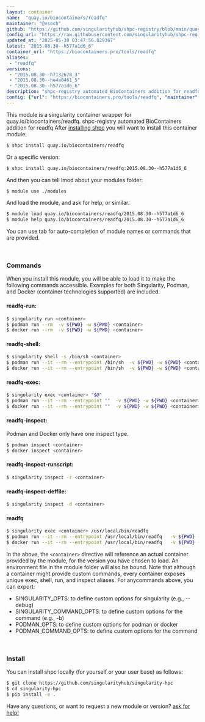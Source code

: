 ```yaml
---
layout: container
name:  "quay.io/biocontainers/readfq"
maintainer: "@vsoch"
github: "https://github.com/singularityhub/shpc-registry/blob/main/quay.io/biocontainers/readfq/container.yaml"
config_url: "https://raw.githubusercontent.com/singularityhub/shpc-registry/main/quay.io/biocontainers/readfq/container.yaml"
updated_at: "2025-05-30 03:47:56.829367"
latest: "2015.08.30--h577a1d6_6"
container_url: "https://biocontainers.pro/tools/readfq"
aliases:
 - "readfq"
versions:
 - "2015.08.30--h7132678_3"
 - "2015.08.30--he4a0461_5"
 - "2015.08.30--h577a1d6_6"
description: "shpc-registry automated BioContainers addition for readfq"
config: {"url": "https://biocontainers.pro/tools/readfq", "maintainer": "@vsoch", "description": "shpc-registry automated BioContainers addition for readfq", "latest": {"2015.08.30--h577a1d6_6": "sha256:1f20cfe4b837f01af09707ec836377fce0439e71745a897ab5728ab2686ea206"}, "tags": {"2015.08.30--h7132678_3": "sha256:cdc93f495618e9544da2ccbe82c5440c1ac29759a2443bd90602408b511be744", "2015.08.30--he4a0461_5": "sha256:8548418415a37572aa1d983f4726063afffc2c5d4ecfd8cd635a75ec00c4698f", "2015.08.30--h577a1d6_6": "sha256:1f20cfe4b837f01af09707ec836377fce0439e71745a897ab5728ab2686ea206"}, "docker": "quay.io/biocontainers/readfq", "aliases": {"readfq": "/usr/local/bin/readfq"}}
---
```


This module is a singularity container wrapper for quay.io/biocontainers/readfq.
shpc-registry automated BioContainers addition for readfq
After [installing shpc](#install) you will want to install this container module:


```bash
$ shpc install quay.io/biocontainers/readfq
```

Or a specific version:

```bash
$ shpc install quay.io/biocontainers/readfq:2015.08.30--h577a1d6_6
```

And then you can tell lmod about your modules folder:

```bash
$ module use ./modules
```

And load the module, and ask for help, or similar.

```bash
$ module load quay.io/biocontainers/readfq/2015.08.30--h577a1d6_6
$ module help quay.io/biocontainers/readfq/2015.08.30--h577a1d6_6
```

You can use tab for auto-completion of module names or commands that are provided.

<br>

### Commands

When you install this module, you will be able to load it to make the following commands accessible.
Examples for both Singularity, Podman, and Docker (container technologies supported) are included.

#### readfq-run:

```bash
$ singularity run <container>
$ podman run --rm  -v ${PWD} -w ${PWD} <container>
$ docker run --rm  -v ${PWD} -w ${PWD} <container>
```

#### readfq-shell:

```bash
$ singularity shell -s /bin/sh <container>
$ podman run --it --rm --entrypoint /bin/sh  -v ${PWD} -w ${PWD} <container>
$ docker run --it --rm --entrypoint /bin/sh  -v ${PWD} -w ${PWD} <container>
```

#### readfq-exec:

```bash
$ singularity exec <container> "$@"
$ podman run --it --rm --entrypoint ""  -v ${PWD} -w ${PWD} <container> "$@"
$ docker run --it --rm --entrypoint ""  -v ${PWD} -w ${PWD} <container> "$@"
```

#### readfq-inspect:

Podman and Docker only have one inspect type.

```bash
$ podman inspect <container>
$ docker inspect <container>
```

#### readfq-inspect-runscript:

```bash
$ singularity inspect -r <container>
```

#### readfq-inspect-deffile:

```bash
$ singularity inspect -d <container>
```


#### readfq

```bash
$ singularity exec <container> /usr/local/bin/readfq
$ podman run --it --rm --entrypoint /usr/local/bin/readfq   -v ${PWD} -w ${PWD} <container> -c " $@"
$ docker run --it --rm --entrypoint /usr/local/bin/readfq   -v ${PWD} -w ${PWD} <container> -c " $@"
```



In the above, the `<container>` directive will reference an actual container provided
by the module, for the version you have chosen to load. An environment file in the
module folder will also be bound. Note that although a container
might provide custom commands, every container exposes unique exec, shell, run, and
inspect aliases. For anycommands above, you can export:

 - SINGULARITY_OPTS: to define custom options for singularity (e.g., --debug)
 - SINGULARITY_COMMAND_OPTS: to define custom options for the command (e.g., -b)
 - PODMAN_OPTS: to define custom options for podman or docker
 - PODMAN_COMMAND_OPTS: to define custom options for the command

<br>

### Install

You can install shpc locally (for yourself or your user base) as follows:

```bash
$ git clone https://github.com/singularityhub/singularity-hpc
$ cd singularity-hpc
$ pip install -e .
```

Have any questions, or want to request a new module or version? [ask for help!](https://github.com/singularityhub/singularity-hpc/issues)